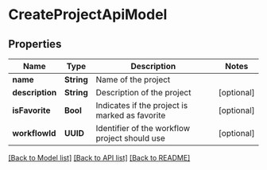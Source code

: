 # CreateProjectApiModel

## Properties
Name | Type | Description | Notes
------------ | ------------- | ------------- | -------------
**name** | **String** | Name of the project | 
**description** | **String** | Description of the project | [optional] 
**isFavorite** | **Bool** | Indicates if the project is marked as favorite | [optional] 
**workflowId** | **UUID** | Identifier of the workflow project should use | [optional] 

[[Back to Model list]](../README.md#documentation-for-models) [[Back to API list]](../README.md#documentation-for-api-endpoints) [[Back to README]](../README.md)


